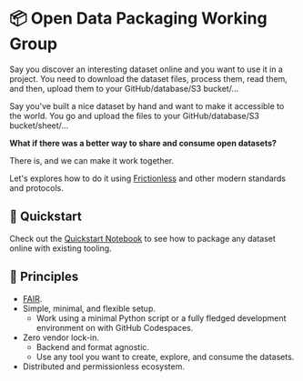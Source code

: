 # 📦 Open Data Packaging Working Group

Say you discover an interesting dataset online and you want to use it in a project. You need to download the dataset files, process them, read them, and then, upload them to your GitHub/database/S3 bucket/...

Say you've built a nice dataset by hand and want to make it accessible to the world. You go and upload the files to your GitHub/database/S3 bucket/sheet/...

**What if there was a better way to share and consume open datasets?**

There is, and we can make it work together.

Let's explores how to do it using [Frictionless](https://frictionlessdata.io/) and other modern standards and protocols.

## 🚀 Quickstart

Check out the [Quickstart Notebook](../notebooks/quickstart.ipynb) to see how to package any dataset online with existing tooling.

## 🌟 Principles

- [FAIR](https://www.go-fair.org/fair-principles/).
- Simple, minimal, and flexible setup.
  - Work using a minimal Python script or a fully fledged development environment on with GitHub Codespaces.
- Zero vendor lock-in.
  - Backend and format agnostic.
  - Use any tool you want to create, explore, and consume the datasets.
- Distributed and permissionless ecosystem.
